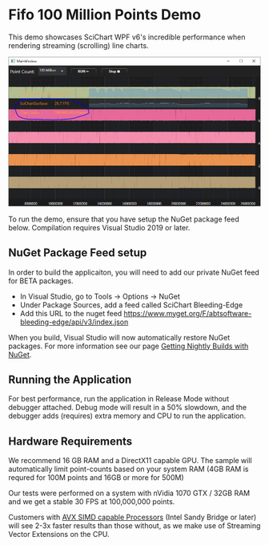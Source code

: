 # Fifo 100 Million Points Demo

This demo showcases SciChart WPF v6's incredible performance when rendering streaming (scrolling) line charts.
 
![enter image description here](https://raw.githubusercontent.com/ABTSoftware/SciChart.Wpf.Examples/SciChart_v6_Release/Sandbox/Fifo100MillionPointsDemo/fifo-100million-points-demo.PNG)

To run the demo, ensure that you have setup the NuGet package feed below. Compilation requires Visual Studio 2019 or later. 

## NuGet Package Feed setup

In order to build the applicaiton, you will need to add our private NuGet feed for BETA packages. 

* In Visual Studio, go to Tools -> Options -> NuGet 
*  Under Package Sources, add a feed called SciChart Bleeding-Edge
* Add this URL to the nuget feed https://www.myget.org/F/abtsoftware-bleeding-edge/api/v3/index.json 

When you build, Visual Studio will now automatically restore NuGet packages. For more information see our page [Getting Nightly Builds with NuGet](https://support.scichart.com/index.php?/Knowledgebase/Article/View/17232/37/getting-nightly-builds-with-nuget).

## Running the Application 

For best performance, run the application in Release Mode without debugger attached. Debug mode will result in a 50% slowdown, and the debugger adds (requires) extra memory and CPU to run the application. 

## Hardware Requirements

We recommend 16 GB RAM and a DirectX11 capable GPU. The sample will automatically limit point-counts based on your system RAM (4GB RAM is requred for 100M points and 16GB or more for 500M)

Our tests were performed on a system with nVidia 1070 GTX / 32GB RAM and we get a stable 30 FPS at 100,000,000 points.  

Customers with [AVX SIMD capable Processors](https://en.wikipedia.org/wiki/Advanced_Vector_Extensions#CPUs_with_AVX) (Intel Sandy Bridge or later) will see 2-3x faster results than those without, as we make use of Streaming Vector Extensions on the CPU.
